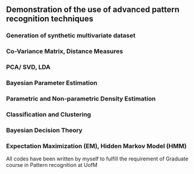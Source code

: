 ## Demonstration of the use of advanced pattern recognition techniques
### Generation of synthetic multivariate dataset
### Co-Variance Matrix, Distance Measures
### PCA/ SVD, LDA
### Bayesian Parameter Estimation
### Parametric and Non-parametric Density Estimation
### Classification and Clustering
### Bayesian Decision Theory
### Expectation Maximization (EM), Hidden Markov Model (HMM)
All codes have been written by myself to fulfill the requirement of Graduate course in Pattern recognition at UofM
